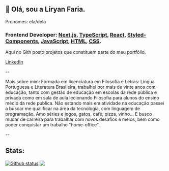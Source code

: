 ## 💚 Olá, sou a Líryan Faria.
Pronomes: ela/dela

### Frontend Developer: [Next.js](https://nextjs.org/), [TypeScript](https://www.typescriptlang.org/), [React](https://pt-br.reactjs.org/), [Styled-Components](https://styled-components.com/), [JavaScript](https://www.javascript.com/), [HTML](https://html.com/), [CSS](https://www.w3schools.com/css/css_intro.asp).
Aqui no Gith posto projetos que constituem parte do meu portfólio.

[LinkedIn](https://www.linkedin.com/in/l%C3%ADryan-lourdes/)

--


Mais sobre mim:
Formada em licenciatura em Filosofia e Letras: Língua Portuguesa e Literatura Brasileira, trabalhei por mais de vinte anos com educação, tanto com gestão de educação em escolas da rede pública e privada como em sala de aula lecionando Filosofia para alunos do ensino médio da rede pública. Não estando mais em atividade na educação passei a buscar me qualificar na área da tecnologia, com linguagem de programação. Amo séries e jogos, gatos, café, pizza, vinho... E busco mudar de carreira para trabalhar com novos desafios e meios, bem como poder conquistar um trabalho "home-office". 

--

## Stats:

<a href="https://github.com/lliryan">
  <img align="center" src="https://github-readme-stats.vercel.app/api?username=lliryan&show_icons=true&theme=radical" alt="Github status" />
</a>
<a href="https://github.com/lliryan">
  <img align="center" src="https://github-readme-stats.vercel.app/api/top-langs/?username=lliryan&layout=compact&theme=radical" />
</a>

<!--
**lliryan/lliryan** is a ✨ _special_ ✨ repository because its `README.md` (this file) appears on your GitHub profile.

Here are some ideas to get you started:

- 🔭 I’m currently working on ...
- 🌱 I’m currently learning ...
- 👯 I’m looking to collaborate on ...
- 🤔 I’m looking for help with ...
- 💬 Ask me about ...
- 📫 How to reach me: ...
- 😄 Pronouns: ...
- ⚡ Fun fact: ...
-->
